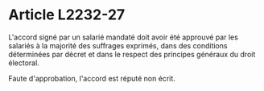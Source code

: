 # Article L2232-27

L'accord signé par un salarié mandaté doit avoir été approuvé par les salariés à la majorité des suffrages exprimés, dans des conditions déterminées par décret et dans le respect des principes généraux du droit électoral. 
  
   
Faute d'approbation, l'accord est réputé non écrit.